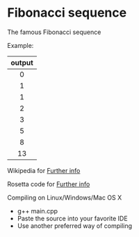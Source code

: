 # Fibonacci sequence
The famous Fibonacci sequence

Example:

| output |
|  :-:   |
|0|
|1|
|1|
|2|
|3|
|5|
|8|
|13|

Wikipedia for [Further info](https://en.wikipedia.org/wiki/Fibonacci_number)

Rosetta code for [Further info](http://rosettacode.org/wiki/Fibonacci_sequence)

Compiling on Linux/Windows/Mac OS X
  - g++ main.cpp
  - Paste the source into your favorite IDE
  - Use another preferred way of compiling

